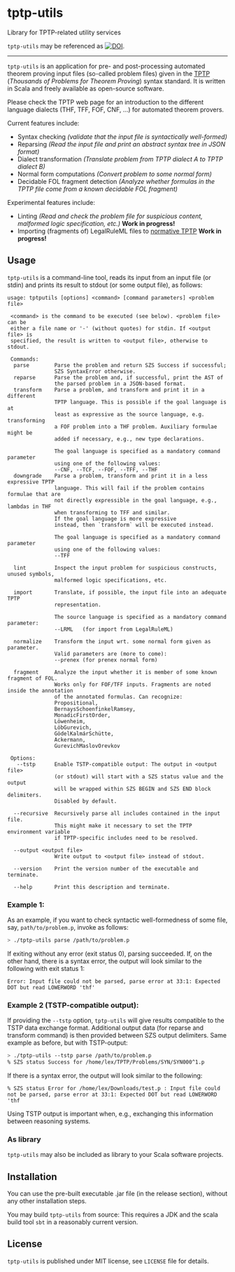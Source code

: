 # tptp-utils
Library for TPTP-related utility services

`tptp-utils` may be referenced as [![DOI](https://zenodo.org/badge/435301165.svg)](https://zenodo.org/badge/latestdoi/435301165).

-------------------------------

`tptp-utils` is an application for pre- and post-processing automated theorem proving input files (so-called problem files)
given in the [TPTP](http://tptp.org/) (*Thousands of Problems for Theorem Proving*) syntax standard.
It is written in Scala and freely available as open-source software.

Please check the TPTP web page for an introduction to the different language
dialects (THF, TFF, FOF, CNF, ...) for automated theorem provers.

Current features include:
 - Syntax checking *(validate that the input file is syntactically well-formed)*
 - Reparsing *(Read the input file and print an abstract syntax tree in JSON format)*
 - Dialect transformation *(Translate problem from TPTP dialect A to TPTP dialect B)*
 - Normal form computations *(Convert problem to some normal form)*
 - Decidable FOL fragment detection *(Analyze whether formulas in the TPTP file come from a known decidable FOL fragment)*

Experimental features include:
 - Linting *(Read and check the problem file for suspicious content, malformed logic specification, etc.)* **Work in progress!**
 - Importing (fragments of) LegalRuleML files to [normative TPTP](https://github.com/leoprover/logic-embedding) **Work in progress!**
 
## Usage

`tptp-utils` is a command-line tool, reads its input from an input file (or stdin)
and prints its result to stdout (or some output file), as follows:

```
usage: tptputils [options] <command> [command parameters] <problem file>

 <command> is the command to be executed (see below). <problem file> can be
 either a file name or '-' (without quotes) for stdin. If <output file> is
 specified, the result is written to <output file>, otherwise to stdout.

 Commands:
  parse        Parse the problem and return SZS Success if successful;
               SZS SyntaxError otherwise.
  reparse      Parse the problem and, if successful, print the AST of
               the parsed problem in a JSON-based format.
  transform    Parse a problem, and transform and print it in a different
               TPTP language. This is possible if the goal language is at
               least as expressive as the source language, e.g. transforming
               a FOF problem into a THF problem. Auxiliary formulae might be
               added if necessary, e.g., new type declarations.

               The goal language is specified as a mandatory command parameter
               using one of the following values:
               --CNF, --TCF, --FOF, --TFF, --THF
  downgrade    Parse a problem, transform and print it in a less expressive TPTP
               language. This will fail if the problem contains formulae that are
               not directly expressible in the goal language, e.g., lambdas in THF
               when transforming to TFF and similar.
               If the goal language is more expressive
               instead, then `transform` will be executed instead.

               The goal language is specified as a mandatory command parameter
               using one of the following values:
               --TFF

  lint         Inspect the input problem for suspicious constructs, unused symbols,
               malformed logic specifications, etc.

  import       Translate, if possible, the input file into an adequate TPTP
               representation.

               The source language is specified as a mandatory command parameter:
               --LRML   (for import from LegalRuleML)

  normalize    Transform the input wrt. some normal form given as parameter.
               Valid parameters are (more to come):
               --prenex (for prenex normal form)

  fragment     Analyze the input whether it is member of some known fragment of FOL.
               Works only for FOF/TFF inputs. Fragments are noted inside the annotation
               of the annotated formulas. Can recognize:
               Propositional,
               BernaysSchoenfinkelRamsey,
               MonadicFirstOrder,
               Löwenheim,
               LöbGurevich,
               GödelKalmárSchütte,
               Ackermann,
               GurevichMaslovOrevkov

 Options:
   --tstp      Enable TSTP-compatible output: The output in <output file>
               (or stdout) will start with a SZS status value and the output
               will be wrapped within SZS BEGIN and SZS END block delimiters.
               Disabled by default.

  --recursive  Recursively parse all includes contained in the input file.
               This might make it necessary to set the TPTP environment variable
               if TPTP-specific includes need to be resolved.

  --output <output file>
               Write output to <output file> instead of stdout.

  --version    Print the version number of the executable and terminate.

  --help       Print this description and terminate.
```

### Example 1:
As an example, if you want to check syntactic well-formedness of some file,
say, `path/to/problem.p`, invoke as follows:
```bash
> ./tptp-utils parse /path/to/problem.p
```
If exiting without any error (exit status 0), parsing succeeded. If, on the other hand,
there is a syntax error, the output will look similar to the following with exit status 1:
```
Error: Input file could not be parsed, parse error at 33:1: Expected DOT but read LOWERWORD 'thf'
```


### Example 2 (TSTP-compatible output):
If providing the `--tstp` option, `tptp-utils` will give results compatible to the
TSTP data exchange format. Additional output data (for reparse and transform command) is then provided
between SZS output delimiters. Same example as before, but with TSTP-output:

```bash
> ./tptp-utils --tstp parse /path/to/problem.p
% SZS status Success for /home/lex/TPTP/Problems/SYN/SYN000^1.p
```
If there is a syntax error, the output will look similar to the following:
```
% SZS status Error for /home/lex/Downloads/test.p : Input file could not be parsed, parse error at 33:1: Expected DOT but read LOWERWORD 'thf
```

Using TSTP output is important when, e.g., exchanging this information between reasoning systems.

### As library

`tptp-utils` may also be included as library to your Scala software projects.

## Installation

You can use the pre-built executable .jar file (in the release section), without
any other installation steps. 

You may build `tptp-utils` from source: This requires a JDK and the scala build tool `sbt` in
a reasonably current version.

## License
`tptp-utils` is published under MIT license, see `LICENSE` file for details.

